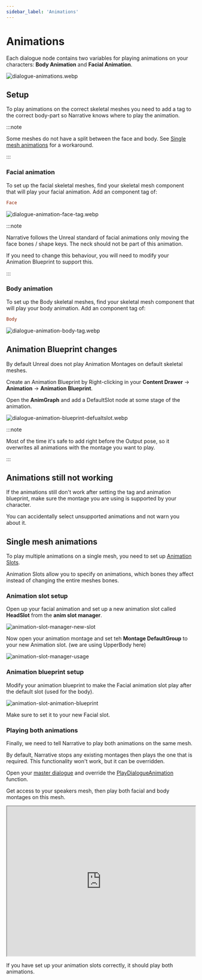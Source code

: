 ```yaml
---
sidebar_label: 'Animations'
---
```


# Animations

Each dialogue node contains two variables for playing animations on your characters: **Body Animation** and **Facial Animation**.

![dialogue-animations.webp](//img/dialogue/line/dialogue-animations.webp)

## Setup

To play animations on the correct skeletal meshes you need to add a tag to the correct body-part so Narrative knows where to play the animation.

:::note

Some meshes do not have a split between the face and body. See [Single mesh animations](./animations.md#single-mesh-animations) for a workaround.

:::

### Facial animation

To set up the facial skeletal meshes, find your skeletal mesh component that will play your facial animation. Add an component tag of:

```ini
Face
``` 
![dialogue-animation-face-tag.webp](//img/dialogue/line/dialogue-animation-face-tag.webp)

:::note

Narrative follows the Unreal standard of facial animations only moving the face bones / shape keys. The neck should not be part of this animation.

If you need to change this behaviour, you will need to modify your Animation Blueprint to support this.

:::

### Body animation

To set up the Body skeletal meshes, find your skeletal mesh component that will play your body animation. Add an component tag of:

```ini
Body
``` 

![dialogue-animation-body-tag.webp](//img/dialogue/line/dialogue-animation-body-tag.webp)

## Animation Blueprint changes

By default Unreal does not play Animation Montages on default skeletal meshes. 

Create an Animation Blueprint by Right-clicking in your **Content Drawer** -> **Animation** -> **Animation Blueprint**.

Open the **AnimGraph** and add a DefaultSlot node at some stage of the animation.

![dialogue-animation-blueprint-defualtslot.webp](//img/dialogue/line/dialogue-animation-blueprint-defualtslot.webp)

:::note

Most of the time it's safe to add right before the Output pose, so it overwrites all animations with the montage you want to play. 

:::

## Animations still not working

If the animations still don't work after setting the tag and animation blueprint, make sure the montage you are using is supported by your character.

You can accidentally select unsupported animations and not warn you about it.

## Single mesh animations

To play multiple animations on a single mesh, you need to set up [Animation Slots](https://dev.epicgames.com/documentation/en-us/unreal-engine/animation-slots-in-unreal-engine).

Animation Slots allow you to specify on animations, which bones they affect instead of changing the entire meshes bones.

### Animation slot setup

Open up your facial animation and set up a new animation slot called **HeadSlot** from the **anim slot manager**.

![animation-slot-manager-new-slot](https://d1iv7db44yhgxn.cloudfront.net/documentation/images/3b70aebe-3107-4d02-a559-1ec0ba630619/create1.png)

Now open your animation montage and set teh **Montage DefaultGroup** to your new Animation slot. (we are using UpperBody here)

![animation-slot-manager-usage](https://d1iv7db44yhgxn.cloudfront.net/documentation/images/824c8fc2-06ec-451d-a355-1f020d55ff98/montage1.png)

### Animation blueprint setup

Modify your animation blueprint to make the Facial animation slot play after the default slot (used for the body).

![animation-slot-animation-blueprint](https://d1iv7db44yhgxn.cloudfront.net/documentation/images/4626e771-3829-4f7d-bcbe-dca901a5a341/usage2.png)

Make sure to set it to your new Facial slot.

### Playing both animations

Finally, we need to tell Narrative to play both animations on the same mesh. 

By default, Narrative stops any existing montages then plays the one that is required. This functionality won't work, but it can be overridden.

Open your [master dialogue](../master-dialogue.md) and override the [PlayDialogueAnimation](../functions.md#play-dialogue-animation) function.

Get access to your speakers mesh, then play both facial and body montages on this mesh. 

<iframe src="https://blueprintue.com/render/v2vdcyzu/" width="100%" height="400" scrolling="no" allowfullscreen></iframe>

If you have set up your animation slots correctly, it should play both animations. 